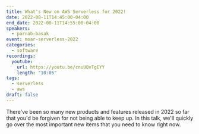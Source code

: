 ```yaml
---
title: What's New on AWS Serverless for 2022!
date: 2022-08-11T14:45:00-04:00
end_date: 2022-08-11T14:55:00-04:00
speakers:
  - parnab-basak
event: moar-serverless-2022
categories:
  - software
recordings:
  youtube:
    url: https://youtu.be/cnuUQvTgEYY
    length: "10:05"
tags:
  - serverless
  - aws
draft: false
---
```


There've been so many new products and features released in 2022 so far that you'd be forgiven for not being able to keep up. In this talk, we'll quickly go over the most important new items that you need to know right now.
